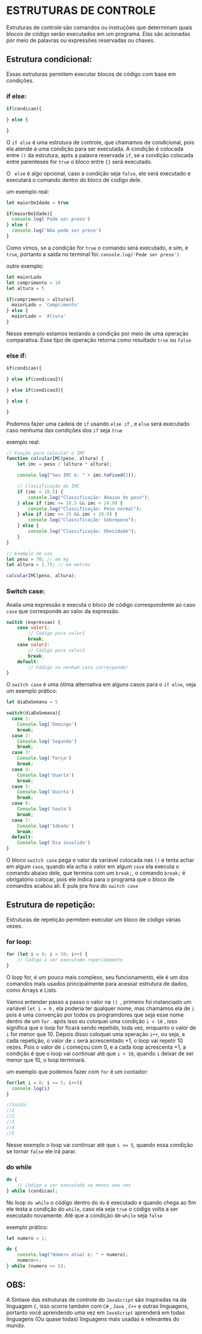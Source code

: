 # ESTRUTURAS DE CONTROLE

Estruturas de controle são comandos ou instruções que determinam quais blocos de código serão executados em um programa. Elas são acionadas por meio de palavras ou expressões reservadas ou chaves. 

## Estrutura condicional:

Essas estruturas permitem executar blocos de código com base em condições.

### if else:

```javascript
if(condicao){

} else {

}
```

O `if else` é uma estrutura de controle, que chamamos de condicional, pois ela atende a uma condição para ser executada. A condição é colocada entre `()` da estrutura, após a palavra reservada `if`, se a condição colocada entre parenteses for `true` o bloco entre `{}` será executado.

O ` else` é algo opcional, caso a condição seja `false`, ele será executado e executará o comando dentro do bloco de codigo dele.

um exemplo real:

```javascript
let maiorDeIdade = true

if(maiorDeIdade){
  console.log('Pode ser preso')
} else {
  console.log('Não pode ser preso')
}
```

Como vimos, se a condição for `true` o comando será executado, e sim, é `true`, portanto a saida no terminal foi: `console.log('Pode ser preso')`

outro exemplo:

```javascript
let maiorLado
let comprimento = 10
let altura = 5

if(comprimento > altura){
  maiorLado = 'Comprimento'
} else {
  maiorLado = 'Altura'
}
```

Nesse exemplo estamos testando a condição por meio de uma operação comparativa. Esse tipo de operação retorna como resultado `true` ou `false`

### else if:

```javascript
if(condicao){

} else if(condicao2){

} else if(condicao3){

} else {

}
```

Podemos fazer uma cadeia de ` if ` usando `else if` , e `else` será executado caso nenhuma das condições dos `if` seja `true`

exemplo real:

```javascript
// Função para calcular o IMC
function calcularIMC(peso, altura) {
    let imc = peso / (altura * altura);

    console.log("Seu IMC é: " + imc.toFixed(2));

    // Classificação do IMC
    if (imc < 18.5) {
        console.log("Classificação: Abaixo do peso");
    } else if (imc >= 18.5 && imc < 24.9) {
        console.log("Classificação: Peso normal");
    } else if (imc >= 25 && imc < 29.9) {
        console.log("Classificação: Sobrepeso");
    } else {
        console.log("Classificação: Obesidade");
    }
}

// Exemplo de uso
let peso = 70; // em kg
let altura = 1.75; // em metros

calcularIMC(peso, altura);
```

### Switch case:

Avalia uma expressão e executa o bloco de código correspondente ao caso `case` que corresponde ao valor da expressão.

```javascript
switch (expressao) {
    case valor1:
        // Código para valor1
        break;
    case valor2:
        // Código para valor2
        break;
    default:
        // Código se nenhum caso corresponder
}
```

O `switch case` é uma ótima alternativa em alguns casos para o `if else`, veja um exemplo prático:

```javascript
let diaDaSemana = 5

switch(diaDaSemana){
  case 1:
    Console.log('Domingo')
    break;
  case 2:
    Console.log('Segunda')
    break;
  case 3:
    Console.log('Terça')
    break;
  case 4:
    Console.log('Quarta')
    break;
  case 5:
    Console.log('Quinta')
    break;
  case 6:
    Console.log('Sexta')
    break;
  case 7:
    Console.log('Sábado')
    break;
  default:
    Console.log('Dia invalido')          
}
```
O bloco `switch case` pega o valor da variável colocada nas `()` e tenta achar em algum `case`, quando ela acha o valor em algum `case` ela executa o comando abaixo dele, que termina com um `break;`, o comando `break;` é obrigatório colocar, pois ele indica para o programa que o bloco de comandos acabou ali. E pula pra fora do `switch case`

## Estrutura de repetição:

Estruturas de repetição permitem executar um bloco de código várias vezes.

### for loop:

```javascript
for (let i = 0; i < 10; i++) {
    // Código a ser executado repetidamente
}
```

O loop for, é um pouco mais complexo, seu funcionamento, ele é um dos comandos mais usados principalmente para acessar estrutura de dados, como Arrays e Lists.

Vamos entender passo a passo o valor na `() `, primeiro foi instanciado um variável `let i = 0` , ela poderia ter qualquer nome, mas chamamos ela de `i` pois é uma convenção por todos os programdores que seja esse nome dentro de um `for` . após isso eu coloquei uma condição `i < 10` , isso significa que o loop for ficará sendo repetido, toda vez, enquanto o valor de `i` for menor que 10. Depois disso coloquei uma operação `i++`, ou seja, a cada repetição, o valor de `i` será acrescentado +1, o loop vai repetir 10 vezes. Pois o valor de `i` começou com 0, e a cada loop acrescenta +1, a condição é que o loop vai continuar até que `i < 10`, quando `i` deixar de ser menor que 10, o loop terminará.

um exemplo que podemos fazer com `for` é um contador:

```javascript
for(let i = 0; i <= 5; i++){
  console.log(i)
}

//Saída:
//1
//2
//3
//4
//5
```

Nesse exemplo o loop vai continuar até que `i <= 5`, quando essa condição se tornar `false` ele irá parar.

### do while
```javascript
do {
    // Código a ser executado ao menos uma vez
} while (condicao);
```

No loop `do while` o código dentro do `do` é executado e quando chega ao fim ele testa a condição do `while`, caso ela seja `true` o código volta a ser executado novamente. Até que a condição de `while` seja `false`

exemplo prático:

```javascript
let numero = 1;

do {
    console.log("Número atual é: " + numero);
    numero++;
} while (numero <= 5);
```

## OBS:

A Sintaxe das estruturas de controle do `JavaScript` são inspiradas na da linguagem `C`, isso ocorre também com `C#` , `Java` , `C++` e outras linguagens, portanto você aprendendo uma vez em `JavaScript` aprenderá em todas linguagens (Ou quase todas) linguagens mais usadas e relevantes do mundo.